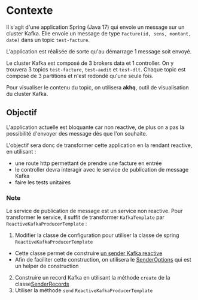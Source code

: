 # Contexte

Il s'agit d'une application Spring (Java 17) qui envoie un message sur un cluster Kafka.
Elle envoie un message de type `Facture(id, sens, montant, date)` dans un topic `test-facture`.

L'application est réalisée de sorte qu'au démarrage 1 message soit envoyé.


Le cluster Kafka est composé de 3 brokers data et 1 controller.
On y trouvera 3 topics `test-facture`, `test-audit` et `test-dlt`. Chaque topic est composé de 3 partitions et n'est redondé qu'une seule fois.

Pour visualiser le contenu du topic, on utilisera **akhq**, outil de visualisation du cluster Kafka.

## Objectif

L'application actuelle est bloquante car non reactive, de plus on a pas la possibilité d'envoyer des message dès que l'on souhaite.

L'objectif sera donc de transformer cette application en la rendant reactive, en utilisant :
 
* une route http permettant de prendre une facture en entrée
* le controller devra interagir avec le service de publication de message Kafka
* faire les tests unitaires

### Note

Le service de publication de message est un service non reactive.
Pour transformer le service, il suffit de transformer `KafkaTemplate` par `ReactiveKafkaProducerTemplate` :

1. Modifier la classe de configuration pour utiliser la classe de spring `ReactiveKafkaProducerTemplate`

  * Cette classe permet de construire [un sender Kafka reactive](https://docs.spring.io/spring-kafka/api/org/springframework/kafka/core/reactive/ReactiveKafkaProducerTemplate.html) 
  * Afin de faciliter cette construction, on utilisera le [SenderOptions](https://projectreactor.io/docs/kafka/release/api/reactor/kafka/sender/SenderOptions.html) qui est un helper de construction

2. Construire un record Kafka en utilisant la méthode `create` de la classe[SenderRecords](https://projectreactor.io/docs/kafka/release/api/reactor/kafka/sender/SenderRecord.html)
3. Utiliser la méthode `send` `ReactiveKafkaProducerTemplate`
